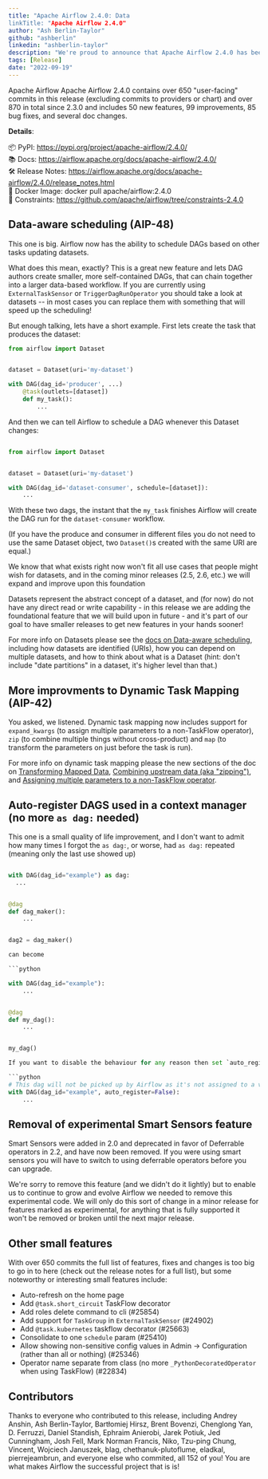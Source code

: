 ```yaml
---
title: "Apache Airflow 2.4.0: Data
linkTitle: "Apache Airflow 2.4.0"
author: "Ash Berlin-Taylor"
github: "ashberlin"
linkedin: "ashberlin-taylor"
description: "We're proud to announce that Apache Airflow 2.4.0 has been released."
tags: [Release]
date: "2022-09-19"
---
```


Apache Airflow
Apache Airflow 2.4.0 contains over 650 "user-facing" commits in this release (excluding commits to providers or chart) and over 870 in total since 2.3.0 and includes 50 new features, 99 improvements, 85 bug fixes, and several doc changes.

**Details**:

📦 PyPI: https://pypi.org/project/apache-airflow/2.4.0/ \
📚 Docs: https://airflow.apache.org/docs/apache-airflow/2.4.0/ \
🛠️ Release Notes: https://airflow.apache.org/docs/apache-airflow/2.4.0/release_notes.html \
🐳 Docker Image: docker pull apache/airflow:2.4.0 \
🚏 Constraints: https://github.com/apache/airflow/tree/constraints-2.4.0


## Data-aware scheduling (AIP-48)

This one is big. Airflow now has the ability to schedule DAGs based on other tasks updating datasets.

What does this mean, exactly? This is a great new feature and lets DAG authors create smaller, more self-contained DAGs, that can chain together into a larger data-based workflow. If you are currently using `ExternalTaskSensor` or `TriggerDagRunOperator` you should take a look at datasets -- in most cases you can replace them with something that will speed up the scheduling!

But enough talking, lets have a short example. First lets create the task that produces the dataset:

```python
from airflow import Dataset


dataset = Dataset(uri='my-dataset')

with DAG(dag_id='producer', ...)
    @task(outlets=[dataset])
    def my_task():
        ...
```

And then we can tell Airflow to schedule a DAG whenever this Dataset changes:

```python

from airflow import Dataset


dataset = Dataset(uri='my-dataset')

with DAG(dag_id='dataset-consumer', schedule=[dataset]):
    ...
```

With these two dags, the instant that the `my_task` finishes Airflow will create the DAG run for the `dataset-consumer` workflow.

(If you have the produce and consumer in different files you do not need to use the same Dataset object, two `Dataset()`s created with the same URI are equal.)

We know that what exists right now won't fit all use cases that people might wish for datasets, and in the coming minor releases (2.5, 2.6, etc.) we will expand and improve upon this foundation

Datasets represent the abstract concept of a dataset, and (for now) do not have any direct read or write capability - in this release we are adding the foundational feature that we will build upon in future - and it's part of our goal to have smaller releases to get new features in your hands sooner!

For more info on Datasets please see the [docs on Data-aware scheduling][data-aware-scheduling], including how datasets are identified (URIs), how you can depend on multiple datasets, and how to think about what is a Dataset (hint: don't include "date partitions" in a dataset, it's higher level than that.)

[data-aware-scheduling]: https://airflow.apache.org/docs/apache-airflow/stable/concepts/datasets.html

## More improvments to Dynamic Task Mapping (AIP-42)

You asked, we listened. Dynamic task mapping now includes support for `expand_kwargs` (to assign multiple parameters to a non-TaskFlow operator), `zip` (to combine multiple things without cross-product) and `map` (to transform the parameters on just before the task is run).

For more info on dynamic task mapping please the new sections of the doc on [Transforming Mapped Data][transforming-mapped-data], [Combining upstream data (aka "zipping")][task-mapping-zip], and [Assigning multiple parameters to a non-TaskFlow operator][expand-kwargs].

[task-mapping-zip]: https://airflow.apache.org/docs/apache-airflow/stable/concepts/dynamic-task-mapping.html#combining-upstream-data-aka-zipping
[transforming-mapped-data]: https://airflow.apache.org/docs/apache-airflow/stable/concepts/dynamic-task-mapping.html#transforming-mapped-data
[expand-kwargs]: https://airflow.apache.org/docs/apache-airflow/stable/concepts/dynamic-task-mapping.html#assigning-multiple-parameters-to-a-non-taskflow-operator

## Auto-register DAGS used in a context manager (no more `as dag:` needed)

This one is a small quality of life improvement, and I don't want to admit how many times I forgot the `as dag:`, or worse, had `as dag:` repeated (meaning only the last use showed up)

```python

with DAG(dag_id="example") as dag:
  ...


@dag
def dag_maker():
    ...


dag2 = dag_maker()

can become

```python

with DAG(dag_id="example"):
    ...


@dag
def my_dag():
    ...


my_dag()

If you want to disable the behaviour for any reason then set `auto_register=False` on the dag:

```python
# This dag will not be picked up by Airflow as it's not assigned to a variable
with DAG(dag_id="example", auto_register=False):
    ...
```

## Removal of experimental Smart Sensors feature

Smart Sensors were added in 2.0 and deprecated in favor of Deferrable operators in 2.2, and have now been removed. If you were using smart sensors you will have to switch to using deferrable operators before you can upgrade.

We're sorry to remove this feature (and we didn't do it lightly) but to enable us to continue to grow and evolve Airflow we needed to remove this experimental code. We will only do this sort of change in a minor release for features marked as experimental, for anything that is fully supported it won't be removed or broken until the next major release.

## Other small features

With over 650 commits the full list of features, fixes and changes is too big to go in to here (check out the release notes for a full list), but some noteworthy or interesting small features include:

- Auto-refresh on the home page
- Add `@task.short_circuit` TaskFlow decorator
- Add roles delete command to cli (#25854)
- Add support for `TaskGroup` in `ExternalTaskSensor` (#24902)
- Add `@task.kubernetes` taskflow decorator (#25663)
- Consolidate to one `schedule` param (#25410)
- Allow showing non-sensitive config values in Admin -> Configuration (rather than all or nothing) (#25346)
- Operator name separate from class (no more `_PythonDecoratedOperator` when using TaskFlow) (#22834)

## Contributors

Thanks to everyone who contributed to this release, including Andrey Anshin, Ash Berlin-Taylor, Bartłomiej Hirsz, Brent Bovenzi, Chenglong Yan, D. Ferruzzi, Daniel Standish, Ephraim Anierobi, Jarek Potiuk, Jed Cunningham, Josh Fell, Mark Norman Francis, Niko, Tzu-ping Chung, Vincent, Wojciech Januszek, blag, chethanuk-plutoflume, eladkal, pierrejeambrun, and everyone else who commited, all 152 of you! You are what makes Airflow the successful project that is is!
